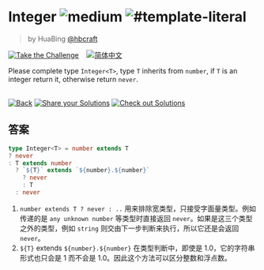 <!--info-header-start--><h1>Integer <img src="https://img.shields.io/badge/-medium-d9901a" alt="medium"/> <img src="https://img.shields.io/badge/-%23template--literal-999" alt="#template-literal"/></h1><blockquote><p>by HuaBing <a href="https://github.com/hbcraft" target="_blank">@hbcraft</a></p></blockquote><p><a href="https://tsch.js.org/10969/play" target="_blank"><img src="https://img.shields.io/badge/-Take%20the%20Challenge-3178c6?logo=typescript&logoColor=white" alt="Take the Challenge"/></a> &nbsp;&nbsp;&nbsp;<a href="./README.zh-CN.md" target="_blank"><img src="https://img.shields.io/badge/-%E7%AE%80%E4%BD%93%E4%B8%AD%E6%96%87-gray" alt="简体中文"/></a> </p><!--info-header-end-->

Please complete type `Integer<T>`, type `T` inherits from `number`, if `T` is an integer return it, otherwise return `never`.

<!--info-footer-start--><br><a href="../../README.md" target="_blank"><img src="https://img.shields.io/badge/-Back-grey" alt="Back"/></a> <a href="https://tsch.js.org/10969/answer" target="_blank"><img src="https://img.shields.io/badge/-Share%20your%20Solutions-teal" alt="Share your Solutions"/></a> <a href="https://tsch.js.org/10969/solutions" target="_blank"><img src="https://img.shields.io/badge/-Check%20out%20Solutions-de5a77?logo=awesome-lists&logoColor=white" alt="Check out Solutions"/></a> <!--info-footer-end-->

## 答案

```ts
type Integer<T> = number extends T 
? never 
: T extends number 
  ? `${T}` extends `${number}.${number}` 
    ? never 
    : T 
  : never
```

1. `number extends T ? never : ..` 用来排除宽类型，只接受字面量类型。例如传递的是 `any unknown number` 等类型时直接返回 `never`。如果是这三个类型之外的类型，例如 `string` 则交由下一步判断来执行，所以它还是会返回 `never`。
2. `${T}` extends `${number}.${number}` 在类型判断中，即使是 1.0，它的字符串形式也只会是 1 而不会是 1.0。因此这个方法可以区分整数和浮点数。
